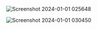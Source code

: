 ![Screenshot 2024-01-01 025648](https://github.com/kaustubh-kislaya/Dummy-MERN-APP/assets/118384878/8cb29067-e2f9-4198-88cd-eb189f8e9afa)

![Screenshot 2024-01-01 030450](https://github.com/kaustubh-kislaya/Dummy-MERN-APP/assets/118384878/88938f0d-2c2f-469b-a086-d164c6fc684c)

